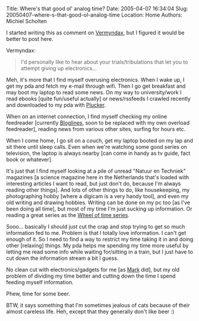 Title: Where's that good ol' analog time?
Date: 2005-04-07 16:34:04
Slug: 20050407-where-s-that-good-ol-analog-time
Location: Home
Authors: Michiel Scholten

<p>I started writing this as comment on <a href="/~mbscholt/?rantid=253#comment142">Vermyndax</a>, but I figured it would be better to post here.</p>

<p>Vermyndax:</p>
<blockquote><p class="quote">I'd personally like to hear about your trials/tribulations that let you to attempt giving up electronics...</p></blockquote>

<p>Meh, it's more that I find myself overusing electronics. When I wake up, I get my pda and fetch my e-mail through wifi. Then I go get breakfast and may boot my laptop to read some news. On my way to university/work I read ebooks [quite fun/useful actually] or news/rssfeeds I crawled recently and downloaded to my pda with <a href="http://plkr.org">Plucker</a>.</p>

<p>When on an internet connection, I find myself checking my online feedreader [currently <a href="http://www.bloglines.com">Bloglines</a>, soon to be replaced with my own overload feedreader], reading news from various other sites, surfing for hours etc.</p>

<p>When I come home, I go sit on a couch, get my laptop booted on my lap and sit there until sleep calls. Even when we're watching some good series on television, the laptop is always nearby [can come in handy as tv guide, fact book or whatever].</p>

<p>It's just that I find myself looking at a pile of unread "Natuur en Techniek" magazines [a science magazine here in the Netherlands that's loaded with interesting articles I want to read, but just don't do, because I'm always reading other things]. And lots of other things to do, like housekeeping, my photographing hobby [where a digicam is a very handy tool], and even my old writing and drawing hobbies. Writing can be done on my pc too [as I've been doing all time], but most of my time I'm just sucking up information. Or reading a great series as the <a href="http://www.tor.com/jordan/">Wheel of time series</a>.</p>

<p>Sooo... basically I should just cut the crap and stop trying to get so much information fed to me. Problem is that I totally love information. I can't get enough of it. So I need to find a way to restrict my time taking it in and doing other [relaxing] things. My pda helps me spending my time more useful by letting me read some info while waiting for/sitting in a train, but I just have to cut down the information stream a bit I guess.</p>

<p>No clean cut with electronics/gadgets for me [as <a href="http://diveintomark.org/">Mark</a> did], but my old problem of dividing my time better and cutting down the time I spend feeding myself information.</p>

<p>Phew, time for some beer.</p>

<p>BTW, it says something that I'm sometimes jealous of cats because of their almost careless life. Heh, except that they generally don't like beer :)</p>